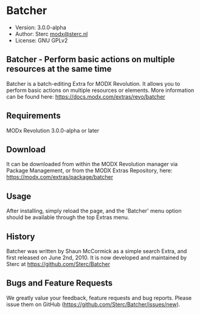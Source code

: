 # Batcher

- Version: 3.0.0-alpha
- Author: Sterc <modx@sterc.nl>
- License: GNU GPLv2

## Batcher - Perform basic actions on multiple resources at the same time

Batcher is a batch-editing Extra for MODX Revolution. It allows you to perform basic actions on multiple resources or elements. More information can be found here: https://docs.modx.com/extras/revo/batcher

## Requirements

MODx Revolution 3.0.0-alpha or later

## Download

It can be downloaded from within the MODX Revolution manager via Package Management, or from the MODX Extras Repository, here: https://modx.com/extras/package/batcher

## Usage

After installing, simply reload the page, and the 'Batcher' menu option should be available through the top Extras menu.

## History

Batcher was written by Shaun McCormick as a simple search Extra, and first released on June 2nd, 2010. It is now developed and maintained by Sterc at https://github.com/Sterc/Batcher

## Bugs and Feature Requests

We greatly value your feedback, feature requests and bug reports. Please issue them on GitHub (https://github.com/Sterc/Batcher/issues/new).
